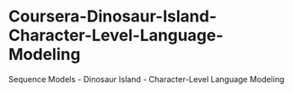 # Coursera-Dinosaur-Island-Character-Level-Language-Modeling
Sequence Models - Dinosaur Island - Character-Level Language Modeling
